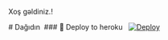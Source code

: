 Xoş gəldiniz.! 

# Dağıdın  
 ### 🚀 Deploy to heroku  
  [![Deploy](https://www.herokucdn.com/deploy/button.svg)](https://heroku.com/deploy?template=https://github.com/Kuliyef/Kuliyeftag)

